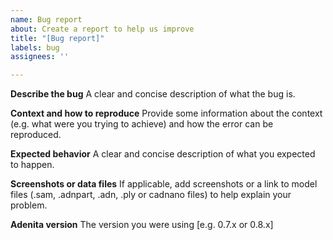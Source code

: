 ```yaml
---
name: Bug report
about: Create a report to help us improve
title: "[Bug report]"
labels: bug
assignees: ''

---
```


**Describe the bug**
A clear and concise description of what the bug is.

**Context and how to reproduce**
Provide some information about the context (e.g. what were you trying to achieve) and how the error can be reproduced.

**Expected behavior**
A clear and concise description of what you expected to happen.

**Screenshots or data files**
If applicable, add screenshots or a link to model files (.sam, .adnpart, .adn, .ply or cadnano files) to help explain your problem.

**Adenita version**
The version you were using [e.g. 0.7.x or 0.8.x]
